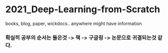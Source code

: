 # 2021_Deep-Learning-from-Scratch
books, blog, paper, wickdocs.. anywhere might have information

### 확실히 공부의 순서는 들은것 -> 책 -> 구글링 -> 논문으로 귀결되는것 같다.
